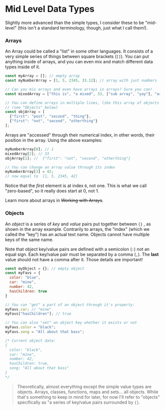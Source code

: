 # Mid Level Data Types

Slightly more advanced than the simple types, I consider these to be "mid-level" \(this isn't a standard terminology, though, just what I call them!\). 

### Arrays

An Array could be called a "list" in some other languages. It consists of a very simple series of things between square brackets \(`[]`\). You can put anything inside of arrays, and you can even mix and match different data types inside of it. 

```javascript
const myArray = []; // empty array
const myNumberArray = [1, 5, 2345, 33.12]; // array with just numbers

// Can you mix arrays and even have arrays in arrays? Sure you can!
const mixedArray = ["this is", "a mixed", 33, ["sub array", "yay"], "array"];

// You can define arrays in multiple lines, like this array of objects
// (see "Objects" below)
const objArray = [
  {"first": "post", "second", "thing"},
  {"first": "not", "second", "otherthing"}
];
```

Arrays are "accessed" through their numerical index, in other words, their position in the array. Using the above examples: 

```javascript
myNumberArray[0]; // 1
mixedArray[2]; // 33
objArray[1]; //  {"first": "not", "second", "otherthing"}

// You can change an array value through its index
myNumberArray[3] = 42;
// now equal to  [1, 5, 2345, 42]
```

Notice that the _first_ element is at index `0`, not one. This is what we call "zero-based", so it really does start at 0, not 1. 

Learn more about arrays in ~~Working with Arrays~~.

### Objects

An _object_ is a series of _key_ and _value_ pairs put together between `{}` , as shown in the array example. Contrarily to arrays, the "index" \(which we called the "key"\) has an actual text name. Objects cannot have multiple keys of the same name. 

Note that object key/value pairs are defined with a semicolon \(`:`\) not an equal sign. Each key/value pair must be separated by a comma \(`,`\). The **last** value should not have a comma after it. Those details are important!

```javascript
const myObject = {}; // empty object
const myFavs = {
  color: "blue",
  car: "mine",
  number: 42,
  hasChildren: true
}

// You can "get" a part of an object through it's property:
myFavs.car; // "mine"
myFavs["hasChildren"]; // true

// You can also "set" an object key whether it exists or not
myFavs.color = "black";
myFavs.song = "All about that bass";

/* Current object data: 
{
  color: "black",
  car: "mine",
  number: 42,
  hasChildren: true,
  song: "All about that bass"
}
*/
```

> Theoretically, almost everything except the simple value types are objects. Arrays, classes, functions, maps and sets... all objects. While that's something to keep in mind for later, for now I'll refer to "objects" specifically as "a series of key/value pairs surrounded by `{}`.



